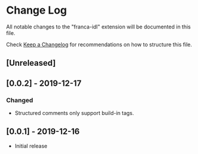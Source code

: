 # Change Log

All notable changes to the "franca-idl" extension will be documented in this file.

Check [Keep a Changelog](http://keepachangelog.com/) for recommendations on how to structure this file.

## [Unreleased]

## [0.0.2] - 2019-12-17

### Changed

- Structured comments only support build-in tags.

## [0.0.1] - 2019-12-16

- Initial release